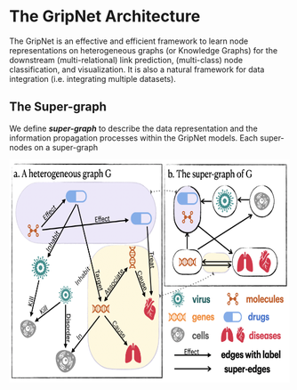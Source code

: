 # The GripNet Architecture
The GripNet is an effective and efficient framework to learn node representations on heterogeneous graphs (or Knowledge Graphs) for the downstream (multi-relational) link prediction, (multi-class) node classification, and visualization. It is also a natural framework for data integration (i.e. integrating multiple datasets).

## The Super-graph
We define ***super-graph*** to describe the data representation and the information propagation processes within the GripNet models. Each super-nodes on a super-graph

<div align=center>
<img height=400 src="fig/superegraph.png" alt=""hhh/>
</div>






